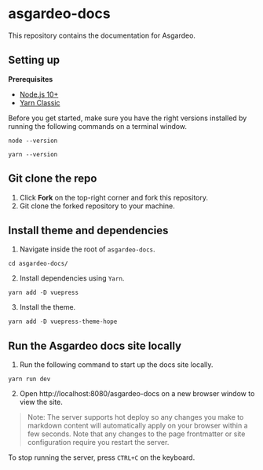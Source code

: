 # asgardeo-docs
This repository contains the documentation for Asgardeo. 

## Setting up

**Prerequisites**

- [Node.js 10+](https://nodejs.org/en/)
- [Yarn Classic](https://classic.yarnpkg.com/en/)

Before you get started, make sure you have the right versions installed by running the following commands on a terminal window.

```
node --version

yarn --version
```

## Git clone the repo

1. Click **Fork** on the top-right corner and fork this repository. 
2. Git clone the forked repository to your machine.

## Install theme and dependencies

1. Navigate inside the root of `asgardeo-docs`. 

  ```
  cd asgardeo-docs/
  ```
  
2. Install dependencies using `Yarn`. 

  ```
  yarn add -D vuepress
  ```
3. Install the theme. 

  ```
  yarn add -D vuepress-theme-hope
  ```

## Run the Asgardeo docs site locally

1. Run the following command to start up the docs site locally. 

  ```
  yarn run dev
  ```
2. Open http://localhost:8080/asgardeo-docs on a new browser window to view the site.

> Note: The server supports hot deploy so any changes you make to markdown content will automatically apply on your browser within a few seconds. Note that any changes to the page frontmatter or site configuration require you restart the server.

To stop running the server, press `CTRL+C` on the keyboard. 
